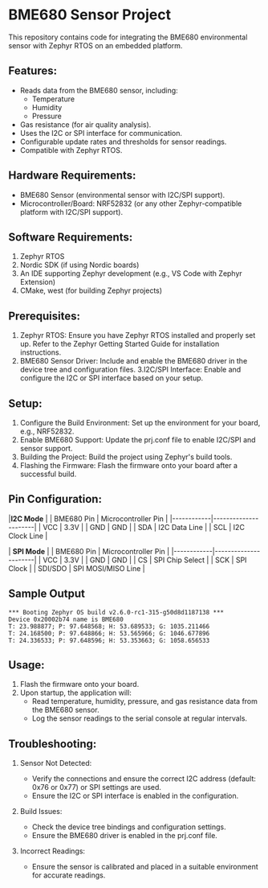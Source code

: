 # BME680 Sensor Project
This repository contains code for integrating the BME680 environmental sensor with Zephyr RTOS on an embedded platform.


## Features:
- Reads data from the BME680 sensor, including:
  - Temperature
  - Humidity
  - Pressure
- Gas resistance (for air quality analysis).
- Uses the I2C or SPI interface for communication.
- Configurable update rates and thresholds for sensor readings.
- Compatible with Zephyr RTOS.

## Hardware Requirements:
- BME680 Sensor (environmental sensor with I2C/SPI support).
- Microcontroller/Board: NRF52832 (or any other Zephyr-compatible platform with I2C/SPI support).

## Software Requirements:
1. Zephyr RTOS
2. Nordic SDK (if using Nordic boards)
3. An IDE supporting Zephyr development (e.g., VS Code with Zephyr Extension)
4. CMake, west (for building Zephyr projects)

## Prerequisites:
1. Zephyr RTOS: Ensure you have Zephyr RTOS installed and properly set up. Refer to the Zephyr Getting Started Guide for installation instructions.
2. BME680 Sensor Driver:  Include and enable the BME680 driver in the device tree and configuration files.
3.I2C/SPI Interface: Enable and configure the I2C or SPI interface based on your setup.

## Setup:
1. Configure the Build Environment: Set up the environment for your board, e.g., NRF52832.
2. Enable BME680 Support: Update the prj.conf file to enable I2C/SPI and sensor support.
3. Building the Project: Build the project using Zephyr's build tools.
4. Flashing the Firmware: Flash the firmware onto your board after a successful build.


## Pin Configuration:
|**I2C Mode**                      |
| BME680 Pin | Microcontroller Pin |
|------------|----------------------|
| VCC        | 3.3V                |
| GND        | GND                 |
| SDA        | I2C Data Line       |
| SCL        | I2C Clock Line      |



| **SPI Mode**                     |
| BME680 Pin | Microcontroller Pin |
|------------|----------------------|
| VCC        | 3.3V                |
| GND        | GND                 |
| CS         | SPI Chip Select     |
| SCK        | SPI Clock           |
| SDI/SDO    | SPI MOSI/MISO Line  |



## Sample Output

    *** Booting Zephyr OS build v2.6.0-rc1-315-g50d8d1187138 ***  
    Device 0x20002b74 name is BME680
    T: 23.988877; P: 97.648568; H: 53.689533; G: 1035.211466
    T: 24.168500; P: 97.648866; H: 53.565966; G: 1046.677896
    T: 24.336533; P: 97.648596; H: 53.353663; G: 1058.656533


## Usage:
1. Flash the firmware onto your board.
2. Upon startup, the application will:
   - Read temperature, humidity, pressure, and gas resistance data from the BME680 sensor.
   - Log the sensor readings to the serial console at regular intervals.

## Troubleshooting:
1. Sensor Not Detected:
   - Verify the connections and ensure the correct I2C address (default: 0x76 or 0x77) or SPI settings are used.
   - Ensure the I2C or SPI interface is enabled in the configuration.

2. Build Issues:
   - Check the device tree bindings and configuration settings.
   - Ensure the BME680 driver is enabled in the prj.conf file.
 
3. Incorrect Readings:
   - Ensure the sensor is calibrated and placed in a suitable environment for accurate readings.

   
